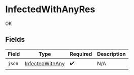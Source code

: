 # InfectedWithAnyRes

OK


## Fields

| Field                                                     | Type                                                      | Required                                                  | Description                                               |
| --------------------------------------------------------- | --------------------------------------------------------- | --------------------------------------------------------- | --------------------------------------------------------- |
| `json`                                                    | [InfectedWithAny](../../models/shared/InfectedWithAny.md) | :heavy_check_mark:                                        | N/A                                                       |